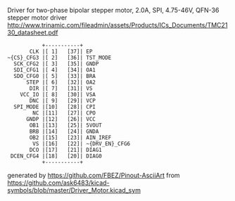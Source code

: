 Driver for two-phase bipolar stepper motor, 2.0A, SPI, 4.75-46V, QFN-36
stepper motor driver
http://www.trinamic.com/fileadmin/assets/Products/ICs_Documents/TMC2130_datasheet.pdf


	           +-----------+
	       CLK |[ 1]   [37]| EP
	~{CS}_CFG3 |[ 2]   [36]| TST_MODE
	  SCK_CFG2 |[ 3]   [35]| GNDP
	  SDI_CFG1 |[ 4]   [34]| OA1
	  SDO_CFG0 |[ 5]   [33]| BRA
	      STEP |[ 6]   [32]| OA2
	       DIR |[ 7]   [31]| VS
	    VCC_IO |[ 8]   [30]| VSA
	       DNC |[ 9]   [29]| VCP
	  SPI_MODE |[10]   [28]| CPI
	        NC |[11]   [27]| CPO
	      GNDP |[12]   [26]| VCC
	       OB1 |[13]   [25]| 5VOUT
	       BRB |[14]   [24]| GNDA
	       OB2 |[15]   [23]| AIN_IREF
	        VS |[16]   [22]| ~{DRV_EN}_CFG6
	       DCO |[17]   [21]| DIAG1
	 DCEN_CFG4 |[18]   [20]| DIAG0
	           +-----------+


generated by https://github.com/FBEZ/Pinout-AsciiArt from https://github.com/ask6483/kicad-symbols/blob/master/Driver_Motor.kicad_sym